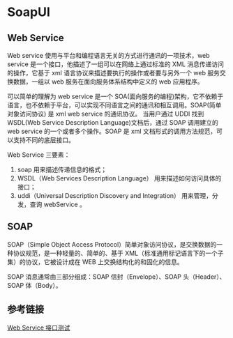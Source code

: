 # SoapUI

## Web Service

Web service 使用与平台和编程语言无关的方式进行通讯的一项技术，web service 是一个接口，他描述了一组可以在网络上通过标准的 XML 消息传递访问的操作，它基于 xml 语言协议来描述要执行的操作或者要与另外一个 web 服务交换数据，一组以 web 服务在面向服务体系结构中定义的 web 应用程序。

可以简单的理解为 web service 是一个 SOA(面向服务的编程)架构，它不依赖于语言，也不依赖于平台，可以实现不同语言之间的通讯和相互调用。SOAP(简单对象访问协议) 是 xml web service 的通讯协议。 当用户通过 UDDI 找到 WSDL(Web Service Description Language)文档后，通过 SOAP 调用建立的 web service 的一个或者多个操作。SOAP 是 xml 文档形式的调用方法规范，可以支持不同的底层接口。

Web Service 三要素：

1. soap 用来描述传递信息的格式；
2. WSDL（Web Services Description Language） 用来描述如何访问具体的接口；
3. uddi（Universal Description Discovery and Integration） 用来管理，分发，查询 webService 。

## SOAP

SOAP（Simple Object Access Protocol）简单对象访问协议，是交换数据的一种协议规范，是一种轻量的、简单的、基于 XML（标准通用标记语言下的一个子集）的协议，它被设计成在 WEB 上交换结构化的和固化的信息。

SOAP 消息通常由三部分组成：SOAP 信封（Envelope）、SOAP 头（Header）、SOAP 体（Body）。

## 参考链接

[Web Service 接口测试](https://blog.csdn.net/nhb000000/article/details/147352059)
